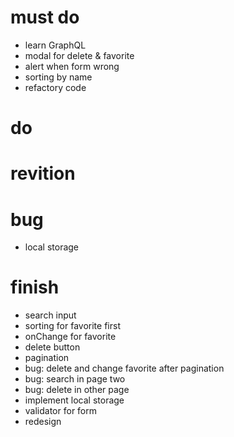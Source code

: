 # must do

- learn GraphQL
- modal for delete & favorite
- alert when form wrong
- sorting by name
- refactory code

# do

# revition

# bug

- local storage

# finish

- search input
- sorting for favorite first
- onChange for favorite
- delete button
- pagination
- bug: delete and change favorite after pagination
- bug: search in page two
- bug: delete in other page
- implement local storage
- validator for form
- redesign
